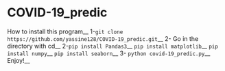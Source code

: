 # COVID-19_predic
How to install this program__
1-``git clone https://github.com/yassine128/COVID-19_predic.git``__
2- Go in the directory with cd__
2-``pip install Pandas3``__
  ``pip install matplotlib``__
  ``pip install numpy``__
  ``pip install seaborn``__
3- ``python covid-19_predic.py``__
Enjoy!__
